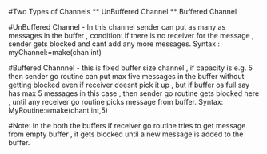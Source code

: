 #Two Types of Channels
** UnBuffered Channel
** Buffered Channel

#UnBuffered Channel - In this channel sender can put as many as messages in the buffer , condition: if there is no receiver for the message , sender gets blocked and cant add any more messages.
Syntax :  myChannel:=make(chan int)

#Buffered Channnel - this is fixed buffer size channel , if capacity is e.g. 5 then sender go  routine can put max five messages in the buffer without getting blocked even if receiver doesnt pick it up , but if buffer os full say has max 5 messages in this case , then sender go routine gets blocked here , until any receiver go routine picks message from buffer.
Syntax: MyRoutine:=make(chant int,5)

#Note:
In the both the buffers if receiver go routine tries to get message from empty buffer , it gets blocked until a new message is added to the buffer.
